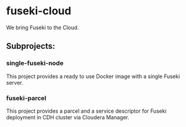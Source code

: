 # fuseki-cloud
We bring Fuseki to the Cloud.

## Subprojects:
### single-fuseki-node
This project provides a ready to use Docker image with a single Fuseki server.

### fuseki-parcel
This project provides a parcel and a service descriptor for Fuseki deployment in CDH cluster via Cloudera Manager.


